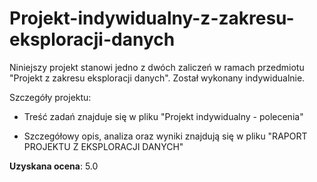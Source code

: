 # Projekt-indywidualny-z-zakresu-eksploracji-danych
Niniejszy projekt stanowi jedno z dwóch zaliczeń w ramach przedmiotu "Projekt z zakresu eksploracji danych". Został wykonany indywidualnie.

Szczegóły projektu:

- Treść zadań znajduje się w pliku "Projekt indywidualny - polecenia"

- Szczegółowy opis, analiza oraz wyniki znajdują się w pliku "RAPORT PROJEKTU Z EKSPLORACJI DANYCH"

**Uzyskana ocena**: 5.0
